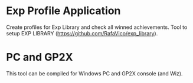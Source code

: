# Exp Profile Application
 Create profiles for Exp Library and check all winned achievements. Tool to setup EXP LIBRARY (https://github.com/RafaVico/exp_library).
 
# PC and GP2X
This tool can be compiled for Windows PC and GP2X console (and Wiz).

<img src="" alt="">
